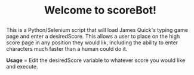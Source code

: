 # <p align="center">Welcome to scoreBot!</p>

This is a Python/Selenium script that will load James Quick's typing game page and enter a desiredScore. This allows a user to place on the high score page in any position they would lik, including the ability to enter characters much faster than a human could do it. 

**Usage** = Edit the desiredScore variable to whatever score you would like and execute. 



